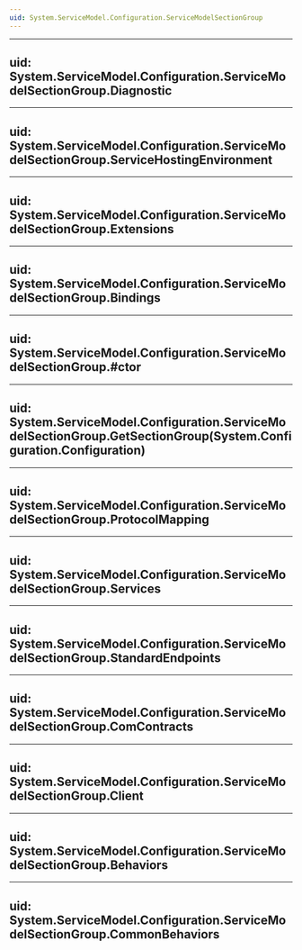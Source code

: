 ```yaml
---
uid: System.ServiceModel.Configuration.ServiceModelSectionGroup
---
```


---
uid: System.ServiceModel.Configuration.ServiceModelSectionGroup.Diagnostic
---

---
uid: System.ServiceModel.Configuration.ServiceModelSectionGroup.ServiceHostingEnvironment
---

---
uid: System.ServiceModel.Configuration.ServiceModelSectionGroup.Extensions
---

---
uid: System.ServiceModel.Configuration.ServiceModelSectionGroup.Bindings
---

---
uid: System.ServiceModel.Configuration.ServiceModelSectionGroup.#ctor
---

---
uid: System.ServiceModel.Configuration.ServiceModelSectionGroup.GetSectionGroup(System.Configuration.Configuration)
---

---
uid: System.ServiceModel.Configuration.ServiceModelSectionGroup.ProtocolMapping
---

---
uid: System.ServiceModel.Configuration.ServiceModelSectionGroup.Services
---

---
uid: System.ServiceModel.Configuration.ServiceModelSectionGroup.StandardEndpoints
---

---
uid: System.ServiceModel.Configuration.ServiceModelSectionGroup.ComContracts
---

---
uid: System.ServiceModel.Configuration.ServiceModelSectionGroup.Client
---

---
uid: System.ServiceModel.Configuration.ServiceModelSectionGroup.Behaviors
---

---
uid: System.ServiceModel.Configuration.ServiceModelSectionGroup.CommonBehaviors
---
